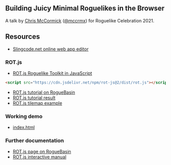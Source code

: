 ## Building Juicy Minimal Roguelikes in the Browser

A talk by [Chris McCormick](https://mccormick.cx) ([@mccrmx](https://twitter.com/mccrmx)) for Roguelike Celebration 2021.

## Resources

 * [Slingcode.net online web app editor](https://slingcode.net)

### ROT.js

 * [ROT.js Roguelike Toolkit in JavaScript](http://ondras.github.io/rot.js/hp/)

```html
<script src="https://cdn.jsdelivr.net/npm/rot-js@2/dist/rot.js"></script>
```

 * [ROT.js tutorial on RogueBasin](http://roguebasin.com/?title=Rot.js_tutorial)
 * [ROT.js tutorial result](https://jsfiddle.net/rotjs/qRnFY/)
 * [ROT.js tilemap example](http://jsfiddle.net/vqy1Lgnx/1/)

### Working demo

 * [index.html](./index.html)

### Further documentation

 * [ROT.js page on RogueBasin](http://roguebasin.com/?title=Rot.js)
 * [ROT.js interactive manual](https://ondras.github.io/rot.js/manual/)

